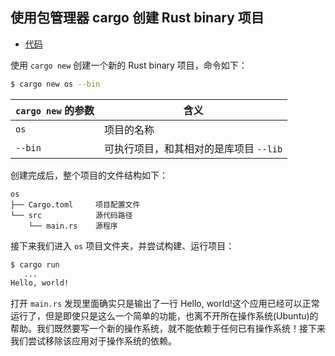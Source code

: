 ## 使用包管理器 cargo 创建 Rust binary 项目

- [代码][code]

使用 `cargo new` 创建一个新的 Rust binary 项目，命令如下：

```bash
$ cargo new os --bin
```

| `cargo new` 的参数 | 含义                                   |
| ------------------ | -------------------------------------- |
| `os`               | 项目的名称                             |
| `--bin`            | 可执行项目，和其相对的是库项目 `--lib` |

创建完成后，整个项目的文件结构如下：

```
os
├── Cargo.toml     项目配置文件
└── src            源代码路径
    └── main.rs    源程序
```

接下来我们进入 `os` 项目文件夹，并尝试构建、运行项目：

```bash
$ cargo run
   ...
Hello, world!
```

打开 `main.rs` 发现里面确实只是输出了一行 Hello, world!这个应用已经可以正常运行了，但是即使只是这么一个简单的功能，也离不开所在操作系统(Ubuntu)的帮助。我们既然要写一个新的操作系统，就不能依赖于任何已有操作系统！接下来我们尝试移除该应用对于操作系统的依赖。

[code]: https://github.com/rcore-os/rCore_tutorial/tree/ch1-pa4
